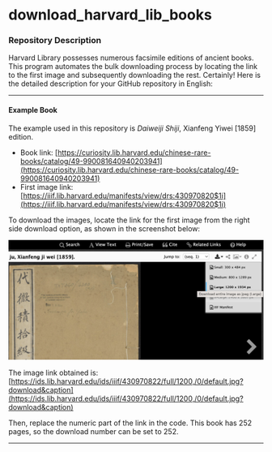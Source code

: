 # download_harvard_lib_books

### Repository Description
Harvard Library possesses numerous facsimile editions of ancient books. This program automates the bulk downloading process by locating the link to the first image and subsequently downloading the rest.
Certainly! Here is the detailed description for your GitHub repository in English:

---
#### Example Book
The example used in this repository is *Daiweiji Shiji*, Xianfeng Yiwei [1859] edition. 

- Book link: [https://curiosity.lib.harvard.edu/chinese-rare-books/catalog/49-990081640940203941](https://curiosity.lib.harvard.edu/chinese-rare-books/catalog/49-990081640940203941)
- First image link: [https://iiif.lib.harvard.edu/manifests/view/drs:430970820$1i](https://iiif.lib.harvard.edu/manifests/view/drs:430970820$1i)

To download the images, locate the link for the first image from the right side download option, as shown in the screenshot below:

![](demo.png)

The image link obtained is: [https://ids.lib.harvard.edu/ids/iiif/430970822/full/1200,/0/default.jpg?download&caption](https://ids.lib.harvard.edu/ids/iiif/430970822/full/1200,/0/default.jpg?download&caption)

Then, replace the numeric part of the link in the code. This book has 252 pages, so the download number can be set to 252.

---
